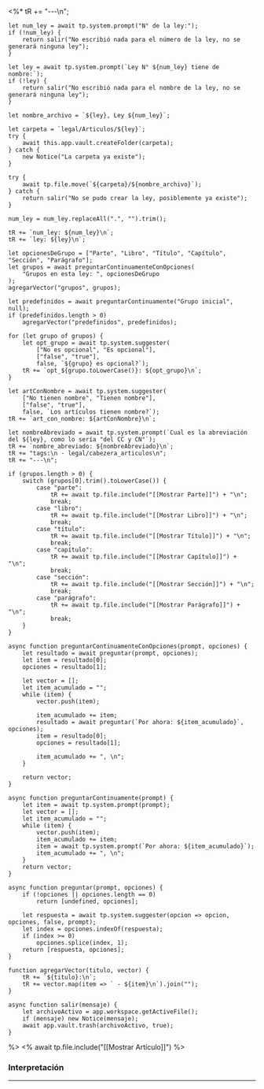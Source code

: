 <%*
	tR += "---\n";	
	
	let num_ley = await tp.system.prompt("N° de la ley:");
	if (!num_ley) {
		return salir("No escribió nada para el número de la ley, no se generará ninguna ley");
	}

	let ley = await tp.system.prompt(`Ley N° ${num_ley} tiene de nombre:`);
	if (!ley) { 
		return salir("No escribió nada para el nombre de la ley, no se generará ninguna ley");
	}

	let nombre_archivo = `${ley}, Ley ${num_ley}`;
	
	let carpeta = `legal/Articulos/${ley}`;
	try {
		await this.app.vault.createFolder(carpeta);
	} catch {
		new Notice("La carpeta ya existe");
	}	

	try {
		await tp.file.move(`${carpeta}/${nombre_archivo}`);
	} catch {
		return salir("No se pudo crear la ley, posiblemente ya existe");
	}
	
	num_ley = num_ley.replaceAll(".", "").trim();

	tR += `num_ley: ${num_ley}\n`;
	tR += `ley: ${ley}\n`;

	let opcionesDeGrupo = ["Parte", "Libro", "Título", "Capítulo", "Sección", "Parágrafo"];
	let grupos = await preguntarContinuamenteConOpciones(
		"Grupos en esta ley: ", opcionesDeGrupo
	);
	agregarVector("grupos", grupos);

	let predefinidos = await preguntarContinuamente("Grupo inicial", null);
	if (predefinidos.length > 0)
		agregarVector("predefinidos", predefinidos);

	for (let grupo of grupos) {
		let opt_grupo = await tp.system.suggester(
			["No es opcional", "Es opcional"], 
			["false", "true"], 
			false, `${grupo} es opcional?`);
		tR += `opt_${grupo.toLowerCase()}: ${opt_grupo}\n`;
	}	

	let artConNombre = await tp.system.suggester(
		["No tienen nombre", "Tienen nombre"], 
		["false", "true"], 
		false, `Los artículos tienen nombre?`);
	tR += `art_con_nombre: ${artConNombre}\n`;

	let nombreAbreviado = await tp.system.prompt(`Cual es la abreviación del ${ley}, como lo sería "del CC y CN"`);
	tR += `nombre_abreviado: ${nombreAbreviado}\n`;
	tR += "tags:\n - legal/cabezera_articulos\n";
	tR += "---\n";

	if (grupos.length > 0) {
		switch (grupos[0].trim().toLowerCase()) {
			case "parte": 
				tR += await tp.file.include("[[Mostrar Parte]]") + "\n";
				break;
			case "libro": 
				tR += await tp.file.include("[[Mostrar Libro]]") + "\n";
				break;
			case "título": 
				tR += await tp.file.include("[[Mostrar Título]]") + "\n";
				break;
			case "capítulo":
				tR += await tp.file.include("[[Mostrar Capítulo]]") + "\n";
				break;
			case "sección":
				tR += await tp.file.include("[[Mostrar Sección]]") + "\n";
				break;
			case "parágrafo":
				tR += await tp.file.include("[[Mostrar Parágrafo]]") + "\n";
				break;
		}
	}

	async function preguntarContinuamenteConOpciones(prompt, opciones) {
		let resultado = await preguntar(prompt, opciones);
		let item = resultado[0];
		opciones = resultado[1];

		let vector = [];
		let item_acumulado = "";
		while (item) {
			vector.push(item);

			item_acumulado += item;
			resultado = await preguntar(`Por ahora: ${item_acumulado}`, opciones);
			item = resultado[0];
			opciones = resultado[1];

			item_acumulado += ", \n";
		}
		
		return vector;
	}

	async function preguntarContinuamente(prompt) {
		let item = await tp.system.prompt(prompt);
		let vector = [];
		let item_acumulado = "";
		while (item) {
			vector.push(item);
			item_acumulado += item;
			item = await tp.system.prompt(`Por ahora: ${item_acumulado}`);
			item_acumulado += ", \n";
		}
		return vector;
	}

	async function preguntar(prompt, opciones) {
		if (!opciones || opciones.length == 0)
			return [undefined, opciones];

		let respuesta = await tp.system.suggester(opcion => opcion, opciones, false, prompt);
		let index = opciones.indexOf(respuesta);
		if (index >= 0)
			opciones.splice(index, 1);
		return [respuesta, opciones];
	}

	function agregarVector(titulo, vector) {
		tR += `${titulo}:\n`;
		tR += vector.map(item => ` - ${item}\n`).join("");
	}

	async function salir(mensaje) {
		let archivoActivo = app.workspace.getActiveFile();
		if (mensaje) new Notice(mensaje);			
		await app.vault.trash(archivoActivo, true);
	}
%>
<% await tp.file.include("[[Mostrar Artículo]]") %>

### Interpretación
---
